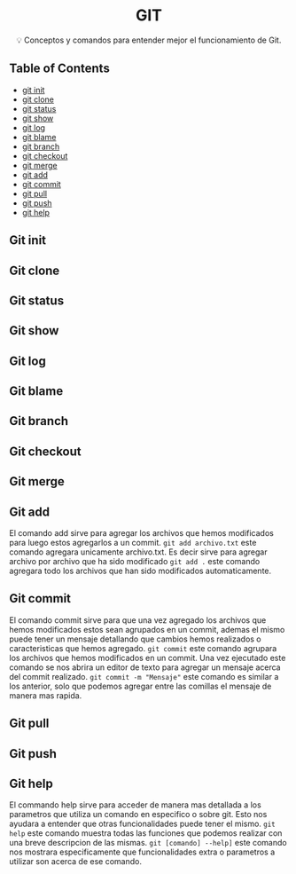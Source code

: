 <h1 align="center">GIT</h1>
<p align = "center">💡 Conceptos y comandos para entender mejor el funcionamiento de Git.</p>

## Table of Contents

- [git init](#init)
- [git clone](#clone)
- [git status](#status)
- [git show](#show)
- [git log](#log)
- [git blame](#blame)
- [git branch](#branch)
- [git checkout](#checkout)
- [git merge](#merge)
- [git add](#add)
- [git commit](#commit)
- [git pull](#pull)
- [git push](#push)
- [git help](#help)

## Git init<a name = "init"></a>

## Git clone<a name = "clone"></a>

## Git status <a name = "status"></a>

## Git show <a name = "show"></a>

## Git log <a name = "log"></a>

## Git blame <a name = "blame"></a>

## Git branch <a name = "branch"></a>

## Git checkout <a name = "checkout"></a>

## Git merge <a name = "merge"></a>

## Git add <a name = "add"></a>
El comando add sirve para agregar los archivos que hemos modificados para luego estos agregarlos a un commit.
`git add archivo.txt` este comando agregara unicamente archivo.txt. Es decir sirve para agregar archivo por archivo que ha sido modificado
`git add .` este comando agregara todo los archivos que han sido modificados automaticamente.
## Git commit <a name = "commit"></a>
El comando commit sirve para que una vez agregado los archivos que hemos modificados estos sean agrupados en un commit, ademas el mismo puede tener un mensaje detallando que cambios hemos realizados o caracteristicas que hemos agregado.
`git commit` este comando agrupara los archivos que hemos modificados en un commit. Una vez ejecutado este comando se nos abrira un editor de texto para agregar un mensaje acerca del commit realizado.
`git commit -m "Mensaje"` este comando es similar a los anterior, solo que podemos agregar entre las comillas el mensaje de manera mas rapida.
## Git pull <a name = "pull"></a>

## Git push <a name = "push"></a>

## Git help <a name = "help"></a>
El commando help sirve para acceder de manera mas detallada a los parametros que utiliza un comando en especifico o sobre git. Esto nos ayudara a entender que otras funcionalidades puede tener el mismo.
`git help` este comando muestra todas las funciones que podemos realizar con una breve descripcion de las mismas.
`git [comando] --help]` este comando nos mostrara especificamente que funcionalidades extra o parametros a utilizar son acerca de ese comando.

